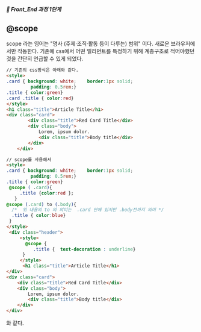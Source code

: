 ##### 🍑  Front_End 과정 1단계 

## @scope 
scope 라는 영어는 
"명사 (주제·조직·활동 등이 다루는) 범위" 이다.  새로운 브라우저에서만 작동한다. 기존에 css에서 어떤 엘리먼트를 특정하기 위해 계층구조로 적어야했던 것을 간단히 언급할 수 있게 되었다.

``` html
// 기존의 css방식은 아래와 같다.
<style>
.card { background: white;    border:1px solid;
         padding: 0.5rem;}
.title { color:green}
.card .title { color:red}
</style>
<h1 class="title">Article Title</h1> 
<div class="card">
        <div class="title">Red Card Title</div>
        <div class="body">
            Lorem, ipsum dolor.
            <div class="title">Body title</div>
        </div>
    </div>

```

``` html
// scope를 사용해서 
<style>
.card { background: white;    border:1px solid;
         padding: 0.5rem;}
.title { color:green}
 @scope ( .card){
     .title {color:red };
   }
@scope (.card) to (.body){
  /*  위 내용의 to 의 의미는  .card 안에 있지만 .body전까지 의미 */
  .title { color:blue}
 }
</style>
 <div class="header">
     <style>
       @scope {
          .title {  text-decoration : underline}
      }
     </style>
      <h1 class="title">Article Title</h1>
</div>
<div class="card">
    <div class="title">Red Card Title</div>
    <div class="body">
        Lorem, ipsum dolor.
        <div class="title">Body title</div>
    </div>
</div>
```
와 같다.  
